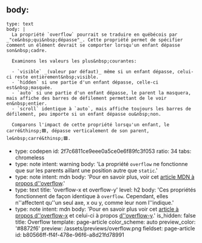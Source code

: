 body:
  -
    type: text
    body: |
      La propriété `overflow` pourrait se traduire en québécois par _"ce&nbsp;qui&nbsp;dépasse"_. Cette propriété permet de spécifier comment un élément devrait se comporter lorsqu'un enfant dépasse son&nbsp;cadre. 
      
      Examinons les valeurs les plus&nbsp;courantes:
      
      - `visible` _(valeur par défaut)_ même si un enfant dépasse, celui-ci reste entièrement&nbsp;visible.
      - `hidden` si une partie d'un enfant dépasse, celle-ci est&nbsp;masquée.
      - `auto` si une partie d'un enfant dépasse, le parent la masquera, mais affiche des barres de défilement permettant de le voir en&nbsp;entier.
      - `scroll` identique à `auto`, mais affiche toujours les barres de défilement, peu importe si un enfant dépasse ou&nbsp;non.
      
      Comparons l'impact de cette propriété lorsqu'un enfant, le carré&thinsp;🟦, dépasse verticalement de son parent, le&nbsp;carré&thinsp;🟩.
  -
    type: codepen
    id: 2f7c6811ce9eee0a5ce0e6f89fc3f053
    ratio: 34
    tabs: chromeless
  -
    type: note
    intent: warning
    body: 'La propriété `overflow` ne fonctionne que sur les parents aillant une position autre que&nbsp;`static`.'
  -
    type: note
    intent: mdn
    body: 'Pour en savoir plus, voir cet [article MDN à propos&nbsp;d''overflow](https://developer.mozilla.org/fr/docs/Web/CSS/overflow).'
  -
    type: text
    title: 'overflow-x et overflow-y'
    level: h2
    body: 'Ces propriétés fonctionnent de façon identique à `overflow`. Cependant, elles n''affectent qu''un seul axe, x ou y, comme leur nom&nbsp;l''indique.'
  -
    type: note
    intent: mdn
    body: 'Pour en savoir plus voir cet [article à propos d''overflow-x](https://developer.mozilla.org/fr/docs/Web/CSS/overflow-x) et celui-ci à propos [d''overflow-y](https://developer.mozilla.org/fr/docs/Web/CSS/overflow-y).'
is_hidden: false
title: Overflow
template: page-article
color_scheme: auto
preview_color: '#8872f6'
preview: /assets/previews/overflow.png
fieldset: page-article
id: b80566ff-ff4f-478e-96f6-a8d21fd78991
